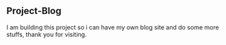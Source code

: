 ## Project-Blog

<p>I am building this project so i can have my own blog site and do some more stuffs, thank you for visiting.</p>